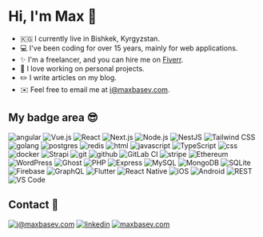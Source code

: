 # Hi, I'm Max 👋

- 🇰🇬 I currently live in Bishkek, Kyrgyzstan.
- 💻 I've been coding for over 15 years, mainly for web applications.
- ✨ I'm a freelancer, and you can hire me on [Fiverr](https://www.fiverr.com/maxbasev).
- 🚀 I love working on personal projects.
- ✏️ I write articles on my blog.
- ✉️ Feel free to email me at [i@maxbasev.com](mailto:i@maxbasev.com).


## My badge area 😎

![angular](https://img.shields.io/badge/angular%20-%23DD0031.svg?&style=for-the-badge&logo=angular&logoColor=white) ![Vue.js](https://img.shields.io/badge/vue.js-%2335495e.svg?&style=for-the-badge&logo=vue.js&logoColor=white)  ![React](https://img.shields.io/badge/react-%2320232a.svg?style=for-the-badge&logo=react&logoColor=%2361DAFB) ![Next.js](https://img.shields.io/badge/Next.js-%23000000.svg?&style=for-the-badge&logo=next.js&logoColor=white)  ![Node.js](https://img.shields.io/badge/Node.js-%2343853D.svg?&style=for-the-badge&logo=node.js&logoColor=white)  ![NestJS](https://img.shields.io/badge/NestJS-%23232b2b.svg?&style=for-the-badge&logo=nestjs&logoColor=white) ![Tailwind CSS](https://img.shields.io/badge/Tailwind%20CSS-%2338B2AC.svg?&style=for-the-badge&logo=tailwindcss&logoColor=white) ![golang](https://img.shields.io/badge/go-%2300ADD8.svg?&style=for-the-badge&logo=go&logoColor=white) ![postgres](https://img.shields.io/badge/postgres-%23316192.svg?&style=for-the-badge&logo=postgresql&logoColor=white) ![redis](https://img.shields.io/badge/redis%20-%23CC0000.svg?&style=for-the-badge&logo=redis&logoColor=white)  ![html](https://img.shields.io/badge/html%20-%23E34F26.svg?&style=for-the-badge&logo=html5&logoColor=white) ![javascript](https://img.shields.io/badge/javascript%20-%23323330.svg?&style=for-the-badge&logo=javascript&logoColor=%23F7DF1E) ![TypeScript](https://img.shields.io/badge/TypeScript-%232B7489.svg?&style=for-the-badge&logo=typescript&logoColor=white) ![css](https://img.shields.io/badge/css%20-%231572B6.svg?&style=for-the-badge&logo=css3&logoColor=white)  ![docker](https://img.shields.io/badge/docker-%232496ED.svg?&style=for-the-badge&logo=docker&logoColor=white) ![Strapi](https://img.shields.io/badge/Strapi-%232F2E8B.svg?&style=for-the-badge&logo=strapi&logoColor=white) ![git](https://img.shields.io/badge/git%20-%23F05033.svg?&style=for-the-badge&logo=git&logoColor=white) ![github](https://img.shields.io/badge/github%20actions%20-%232671E5.svg?&style=for-the-badge&logo=github%20actions&logoColor=white) ![GitLab CI](https://img.shields.io/badge/gitlab%20ci-%23181717.svg?style=for-the-badge&logo=gitlab&logoColor=white) ![stripe](https://img.shields.io/badge/stripe%20-%23003CDD.svg?&style=for-the-badge&logo=stripe&logoColor=white) ![Ethereum](https://img.shields.io/badge/Ethereum-3C3C3D?style=for-the-badge&logo=Ethereum&logoColor=white) ![WordPress](https://img.shields.io/badge/WordPress-%231F73C1.svg?&style=for-the-badge&logo=wordpress&logoColor=white) ![Ghost](https://img.shields.io/badge/Ghost-%231F1F1F.svg?&style=for-the-badge&logo=ghost&logoColor=white) ![PHP](https://img.shields.io/badge/PHP-%23777BB5.svg?&style=for-the-badge&logo=php&logoColor=white) ![Express](https://img.shields.io/badge/Express-%23404d59.svg?&style=for-the-badge&logo=express&logoColor=white) ![MySQL](https://img.shields.io/badge/MySQL-%234479A1.svg?&style=for-the-badge&logo=mysql&logoColor=white) ![MongoDB](https://img.shields.io/badge/MongoDB-%2347A248.svg?&style=for-the-badge&logo=mongodb&logoColor=white) ![SQLite](https://img.shields.io/badge/SQLite-%2307405E.svg?&style=for-the-badge&logo=sqlite&logoColor=white) ![Firebase](https://img.shields.io/badge/Firebase-%23FFCB2B.svg?&style=for-the-badge&logo=firebase&logoColor=white)  ![GraphQL](https://img.shields.io/badge/GraphQL-%232A3D59.svg?&style=for-the-badge&logo=graphql&logoColor=white)  ![Flutter](https://img.shields.io/badge/Flutter-%2302569B.svg?&style=for-the-badge&logo=flutter&logoColor=white) ![React Native](https://img.shields.io/badge/React%20Native-%23000000.svg?&style=for-the-badge&logo=react&logoColor=white) ![iOS](https://img.shields.io/badge/iOS-%23000000.svg?&style=for-the-badge&logo=ios&logoColor=white) ![Android](https://img.shields.io/badge/Android-%233DDC84.svg?&style=for-the-badge&logo=android&logoColor=white) ![REST](https://img.shields.io/badge/REST-%23000000.svg?&style=for-the-badge&logo=rest&logoColor=white) ![VS Code](https://img.shields.io/badge/VS%20Code-%23007ACC.svg?&style=for-the-badge&logo=visual-studio-code&logoColor=white) 


## Contact 🤝 

[![i@maxbasev.com](https://img.shields.io/badge/i@maxbasev.com%20-%23E62B1E.svg?&style=for-the-badge&logo=mail.ru&logoColor=white)](mailto:i@maxbasev.com) [![linkedin](https://img.shields.io/badge/linkedin%20-%230077B5.svg?&style=for-the-badge&logo=linkedin&logoColor=white)](https://www.linkedin.com/in/maxim-basev/) [![maxbasev.com](https://img.shields.io/badge/maxbasev.com%20-%23FFA500.svg?&style=for-the-badge&logo=rss&logoColor=white)](https://maxbasev.com)
